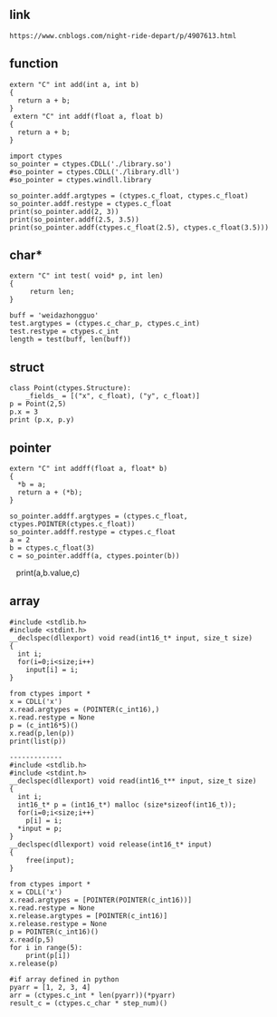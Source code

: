 ## link
    https://www.cnblogs.com/night-ride-depart/p/4907613.html
    
## function
    extern "C" int add(int a, int b)
    {
      return a + b;
    }
     extern "C" int addf(float a, float b)
    {
      return a + b;
    }

    import ctypes
    so_pointer = ctypes.CDLL('./library.so')
    #so_pointer = ctypes.CDLL('./library.dll')
    #so_pointer = ctypes.windll.library

    so_pointer.addf.argtypes = (ctypes.c_float, ctypes.c_float)
    so_pointer.addf.restype = ctypes.c_float
    print(so_pointer.add(2, 3))
    print(so_pointer.addf(2.5, 3.5))
    print(so_pointer.addf(ctypes.c_float(2.5), ctypes.c_float(3.5)))
## char*
    extern "C" int test( void* p, int len)
    {
         return len;
    }  

    buff = 'weidazhongguo'
    test.argtypes = (ctypes.c_char_p, ctypes.c_int)
    test.restype = ctypes.c_int
    length = test(buff, len(buff))
    
## struct
    class Point(ctypes.Structure):
        _fields_ = [("x", c_float), ("y", c_float)]
    p = Point(2,5)  
    p.x = 3 
    print (p.x, p.y) 
    
## pointer
    extern "C" int addff(float a, float* b)
    {
      *b = a;
      return a + (*b);
    }

    so_pointer.addff.argtypes = (ctypes.c_float, ctypes.POINTER(ctypes.c_float))
    so_pointer.addff.restype = ctypes.c_float  
    a = 2
    b = ctypes.c_float(3)
    c = so_pointer.addff(a, ctypes.pointer(b))
    print(a,b.value,c)
## array
    #include <stdlib.h>
    #include <stdint.h>
    __declspec(dllexport) void read(int16_t* input, size_t size)
    {
      int i;
      for(i=0;i<size;i++)
        input[i] = i;
    }

    from ctypes import *
    x = CDLL('x')
    x.read.argtypes = (POINTER(c_int16),)
    x.read.restype = None
    p = (c_int16*5)()
    x.read(p,len(p))
    print(list(p))

    -------------
    #include <stdlib.h>
    #include <stdint.h>
    __declspec(dllexport) void read(int16_t** input, size_t size)
    {
      int i;
      int16_t* p = (int16_t*) malloc (size*sizeof(int16_t));
      for(i=0;i<size;i++)
        p[i] = i;
      *input = p;
    }
    __declspec(dllexport) void release(int16_t* input)
    {
        free(input);
    }

    from ctypes import *
    x = CDLL('x')
    x.read.argtypes = [POINTER(POINTER(c_int16))]
    x.read.restype = None
    x.release.argtypes = [POINTER(c_int16)]
    x.release.restype = None
    p = POINTER(c_int16)()
    x.read(p,5)
    for i in range(5):
        print(p[i])
    x.release(p)

    #if array defined in python
    pyarr = [1, 2, 3, 4]
    arr = (ctypes.c_int * len(pyarr))(*pyarr)
    result_c = (ctypes.c_char * step_num)()
